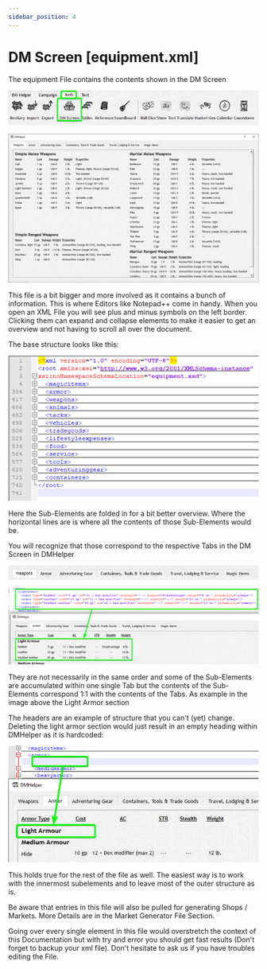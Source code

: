 ```yaml
---
sidebar_position: 4
---
```


# DM Screen [equipment.xml]

The equipment File contains the contents shown in the DM Screen

![Location DM Screen](./img/positionDMScreen.png)

![DM Screen](./img/DMScreen.png)

This file is a bit bigger and more involved as it contains a bunch of information. This is where Editors like Notepad++ come in handy.
When you open an XML File you will see plus and minus symbols on the left border. Clicking them can expand and collapse elements to make it easier to get an overview and not having to scroll all over the document.

The base structure looks like this:

![Equipment Structure](./img/equipmentStructure.png)

Here the Sub-Elements are folded in for a bit better overview. Where the horizontal lines are is where all the contents of those Sub-Elements would be.

You will recognize that those correspond to the respective Tabs in the DM Screen in DMHelper

![Equipment Tabs](./img/equipmentTabs.png)

![Light Armor Example](./img/lightArmorExample.png)

They are not necessarily in the same order and some of the Sub-Elements are accumulated within one single Tab but the contents of the Sub-Elements correspond 1:1 with the contents of the Tabs.
As example in the image above the Light Armor section

The headers are an example of structure that you can't (yet) change. Deleting the light armor section would just result in an empty heading within DMHelper as it is hardcoded:

![Deleted Light Armor Section](./img/deletedLightArmorSection.png)

This holds true for the rest of the file as well. The easiest way is to work with the innermost subelements and to leave most of the outer structure as is.

Be aware that entries in this file will also be pulled for generating Shops / Markets. More Details are in the Market Generator File Section.

Going over every single element in this file would overstretch the context of this Documentation but with try and error you should get fast results (Don't forget to backup your xml file). Don't hesitate to ask us if you have troubles editing the File.
